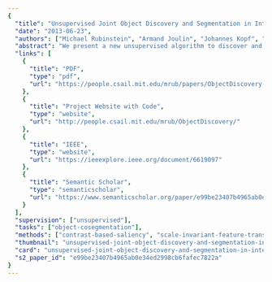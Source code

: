 ```yaml
---
{
  "title": "Unsupervised Joint Object Discovery and Segmentation in Internet Images",
  "date": "2013-06-23",
  "authors": ["Michael Rubinstein", "Armand Joulin", "Johannes Kopf", "Ce Liu"],
  "abstract": "We present a new unsupervised algorithm to discover and segment out common objects from large and diverse image collections. In contrast to previous co-segmentation methods, our algorithm performs well even in the presence of significant amounts of noise images (images not containing a common object), as typical for datasets collected from Internet search. The key insight to our algorithm is that common object patterns should be salient within each image, while being sparse with respect to smooth transformations across other images. We propose to use dense correspondences between images to capture the sparsity and visual variability of the common object over the entire database, which enables us to ignore noise objects that may be salient within their own images but do not commonly occur in others. We performed extensive numerical evaluation on established co-segmentation datasets, as well as several new datasets generated using Internet search. Our approach is able to effectively segment out the common object for diverse object categories, while naturally identifying images where the common object is not present.",
  "links": [
    {
      "title": "PDF",
      "type": "pdf",
      "url": "https://people.csail.mit.edu/mrub/papers/ObjectDiscovery-cvpr13.pdf"
    },
    {
      "title": "Project Website with Code",
      "type": "website",
      "url": "http://people.csail.mit.edu/mrub/ObjectDiscovery/"
    },
    {
      "title": "IEEE",
      "type": "website",
      "url": "https://ieeexplore.ieee.org/document/6619097"
    },
    {
      "title": "Semantic Scholar",
      "type": "semanticscholar",
      "url": "https://www.semanticscholar.org/paper/e99be23407b4965ab0e34ed2998cb6fafec7822a"
    }
  ],
  "supervision": ["unsupervised"],
  "tasks": ["object-cosegmentation"],
  "methods": ["contrast-based-saliency", "scale-invariant-feature-transform", "sift-flow", "gist-descriptor", "color-histogram", "grab-cut"],
  "thumbnail": "unsupervised-joint-object-discovery-and-segmentation-in-internet-images-thumb.jpg",
  "card": "unsupervised-joint-object-discovery-and-segmentation-in-internet-images-card.jpg",
  "s2_paper_id": "e99be23407b4965ab0e34ed2998cb6fafec7822a"
}
---
```

